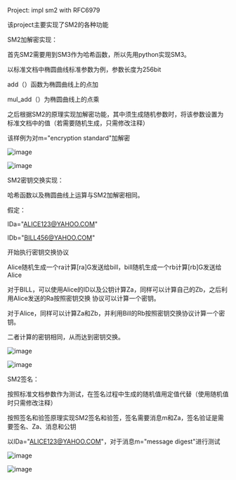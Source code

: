 Project: impl sm2 with RFC6979

该project主要实现了SM2的各种功能

SM2加解密实现：

首先SM2需要用到SM3作为哈希函数，所以先用python实现SM3。

以标准文档中椭圆曲线标准参数为例，参数长度为256bit

add（）函数为椭圆曲线上的点加

mul_add（）为椭圆曲线上的点乘

之后根据SM2的原理实现加解密功能，其中须生成随机参数时，将该参数设置为标准文档中的值（若需要随机生成，只需修改注释）

该样例为对m="encryption standard"加解密

![image](https://user-images.githubusercontent.com/105588850/180980937-eeef797f-9ac5-45fd-9b75-22350fdec361.png)

![image](https://user-images.githubusercontent.com/105588850/180980967-e3523b2b-1f6e-40ce-a442-0cd7beeceb74.png)


SM2密钥交换实现：

哈希函数以及椭圆曲线上运算与SM2加解密相同。

假定：

IDa="ALICE123@YAHOO.COM"

IDb="BILL456@YAHOO.COM"

开始执行密钥交换协议

Alice随机生成一个ra计算[ra]G发送给bill，bill随机生成一个rb计算[rb]G发送给Alice

对于BILL，可以使用Alice的ID以及公钥计算Za，同样可以计算自己的Zb，之后利用Alice发送的Ra按照密钥交换
协议可以计算一个密钥。

对于Alice，同样可以计算Za和Zb，并利用Bill的Rb按照密钥交换协议计算一个密钥。

二者计算的密钥相同，从而达到密钥交换。

![image](https://user-images.githubusercontent.com/105588850/180982453-30fe9458-401a-4cf7-88ad-97b753644abc.png)

![image](https://user-images.githubusercontent.com/105588850/180982477-892506e0-a6bf-4aed-9718-b7e4a7c098c8.png)


SM2签名：

按照标准文档参数作为测试，在签名过程中生成的随机值用定值代替（使用随机值时只需修改注释）

按照签名和验签原理实现SM2签名和验签，签名需要消息m和Za，签名验证是需要签名、Za、消息和公钥

以IDa="ALICE123@YAHOO.COM"，对于消息m="message digest"进行测试

![image](https://user-images.githubusercontent.com/105588850/180983548-aa525321-4da7-478f-b9db-6d05f62b2075.png)

![image](https://user-images.githubusercontent.com/105588850/180983633-915217ad-4b6e-442a-b6a6-ad5954337506.png)







